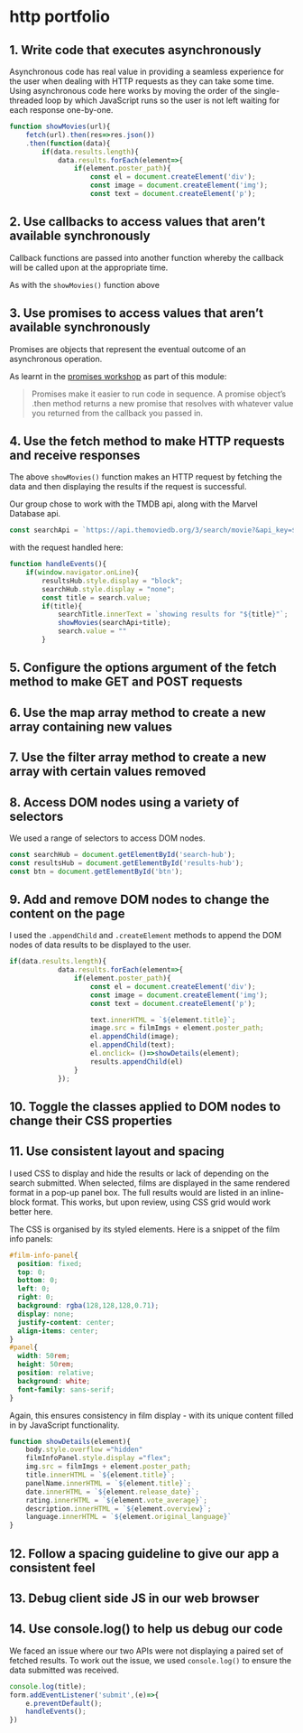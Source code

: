 # http portfolio

## 1. Write code that executes asynchronously

Asynchronous code has real value in providing a seamless experience for the user when dealing with HTTP requests as they can take some time. Using asynchronous code here works by moving the order of the single-threaded loop by which JavaScript runs so the user is not left waiting for each response one-by-one.  

```js
function showMovies(url){
    fetch(url).then(res=>res.json())
    .then(function(data){
        if(data.results.length){
            data.results.forEach(element=>{
                if(element.poster_path){
                    const el = document.createElement('div');
                    const image = document.createElement('img');
                    const text = document.createElement('p');
```

## 2. Use callbacks to access values that aren’t available synchronously

Callback functions are passed into another function whereby the callback will be called upon at the appropriate time. 

As with the `showMovies()` function above

## 3. Use promises to access values that aren’t available synchronously

Promises are objects that represent the eventual outcome of an asynchronous operation.

As learnt in the [promises workshop](https://learn.foundersandcoders.com/workshops/promise-practice/) as part of this module:
> Promises make it easier to run code in sequence. A promise object’s .then method returns a new promise that resolves with whatever value you returned from the callback you passed in.



## 4. Use the fetch method to make HTTP requests and receive responses

The above `showMovies()` function makes an HTTP request by fetching the data and then displaying the results if the request is successful. 

Our group chose to work with the TMDB api, along with the Marvel Database api. 

```js
const searchApi = `https://api.themoviedb.org/3/search/movie?&api_key=${myApi}&query=`

```

with the request handled here:

```js
function handleEvents(){
    if(window.navigator.onLine){
        resultsHub.style.display = "block";
        searchHub.style.display = "none";
        const title = search.value;
        if(title){
            searchTitle.innerText = `showing results for "${title}"`;
            showMovies(searchApi+title);
            search.value = ""
        }
```


## 5. Configure the options argument of the fetch method to make GET and POST requests

## 6. Use the map array method to create a new array containing new values

## 7. Use the filter array method to create a new array with certain values removed

## 8. Access DOM nodes using a variety of selectors

We used a range of selectors to access DOM nodes. 

```js    
const searchHub = document.getElementById('search-hub');
const resultsHub = document.getElementById('results-hub');
const btn = document.getElementById('btn');
```


## 9. Add and remove DOM nodes to change the content on the page

I used the `.appendChild` and `.createElement` methods to append the DOM nodes of data results to be displayed to the user. 

```js
if(data.results.length){
            data.results.forEach(element=>{
                if(element.poster_path){
                    const el = document.createElement('div');
                    const image = document.createElement('img');
                    const text = document.createElement('p');

                    text.innerHTML = `${element.title}`;
                    image.src = filmImgs + element.poster_path;
                    el.appendChild(image);
                    el.appendChild(text);
                    el.onclick= ()=>showDetails(element);
                    results.appendChild(el)
                }
            });
```

## 10. Toggle the classes applied to DOM nodes to change their CSS properties

## 11. Use consistent layout and spacing

I used CSS to display and hide the results or lack of depending on the search submitted. When selected, films are displayed in the same rendered format in a pop-up panel box. The full results would are listed in an inline-block format. This works, but upon review, using CSS grid would work better here. 

The CSS is organised by its styled elements. Here is a snippet of the film info panels:

```css
#film-info-panel{
  position: fixed;
  top: 0;
  bottom: 0;
  left: 0;
  right: 0;
  background: rgba(128,128,128,0.71);
  display: none;
  justify-content: center;
  align-items: center;
}
#panel{
  width: 50rem;
  height: 50rem;
  position: relative;
  background: white;
  font-family: sans-serif;
}
```

Again, this ensures consistency in film display - with its unique content filled in by JavaScript functionality. 

```js
function showDetails(element){
    body.style.overflow ="hidden"
    filmInfoPanel.style.display ="flex";
    img.src = filmImgs + element.poster_path;
    title.innerHTML = `${element.title}`;
    panelName.innerHTML = `${element.title}`;
    date.innerHTML = `${element.release_date}`;
    rating.innerHTML = `${element.vote_average}`;
    description.innerHTML = `${element.overview}`;
    language.innerHTML = `${element.original_language}`
}

```

## 12. Follow a spacing guideline to give our app a consistent feel

## 13. Debug client side JS in our web browser

## 14. Use console.log() to help us debug our code

We faced an issue where our two APIs were not displaying a paired set of fetched results. To work out the issue, we used `console.log()` to ensure the data submitted was received. 

```js
console.log(title);
form.addEventListener('submit',(e)=>{
    e.preventDefault();
    handleEvents();
})
```

